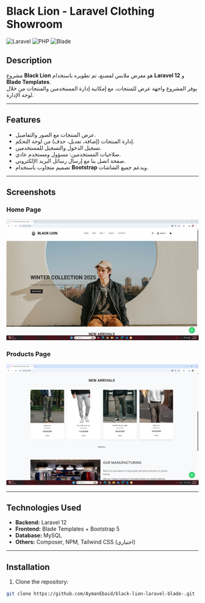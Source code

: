 # Black Lion - Laravel Clothing Showroom

![Laravel](https://img.shields.io/badge/Laravel-12.x-red?logo=laravel&logoColor=white)
![PHP](https://img.shields.io/badge/PHP-8.2-blue?logo=php&logoColor=white)
![Blade](https://img.shields.io/badge/Blade-Template-orange)

## Description
مشروع **Black Lion** هو معرض ملابس لمصنع، تم تطويره باستخدام **Laravel 12** و **Blade Templates**.  
يوفر المشروع واجهة عرض للمنتجات، مع إمكانية إدارة المستخدمين والمنتجات من خلال لوحة الإدارة.

---

## Features

- عرض المنتجات مع الصور والتفاصيل.  
- إدارة المنتجات (إضافة، تعديل، حذف) من لوحة التحكم.  
- تسجيل الدخول والتسجيل للمستخدمين.  
- صلاحيات المستخدمين: مسؤول ومستخدم عادي.  
- صفحة اتصل بنا مع إرسال رسائل البريد الإلكتروني.  
- تصميم متجاوب باستخدام **Bootstrap** ويدعم جميع الشاشات.  

---

## Screenshots
### Home Page
![Home](screenshots/Screenshot-home.png)

### Products Page
![Products](screenshots/Screenshot-2.png)



---

## Technologies Used

- **Backend:** Laravel 12  
- **Frontend:** Blade Templates + Bootstrap 5  
- **Database:** MySQL  
- **Others:** Composer, NPM, Tailwind CSS (اختياري)  

---

## Installation

1. Clone the repository:
```bash
git clone https://github.com/AymanEbaid/black-lion-laravel-blade-.git

